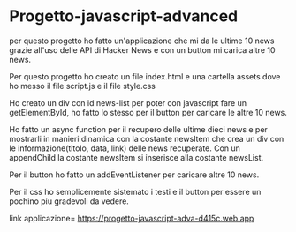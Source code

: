 # Progetto-javascript-advanced

per questo progetto ho fatto un'applicazione che mi da le ultime 10 news grazie all'uso delle API di Hacker News e con un button mi carica altre 10 news.

Per questo progetto ho creato un file index.html e una cartella assets dove ho messo il file script.js e il file style.css

Ho creato un div con id news-list per poter con javascript fare un getElementById, ho fatto lo stesso per il button per caricare le altre 10 news.

Ho fatto un async function per il recupero delle ultime dieci news e per mostrarli in manieri dinamica con la costante newsItem che crea un div con le informazione(titolo, data, link) delle news recuperate. 
Con un appendChild la costante newsItem si inserisce alla costante newsList.

Per il button  ho fatto un addEventListener per caricare altre 10 news.

Per il css ho semplicemente sistemato i testi e il button per essere un pochino piu gradevoli da vedere.

link applicazione= https://progetto-javascript-adva-d415c.web.app
